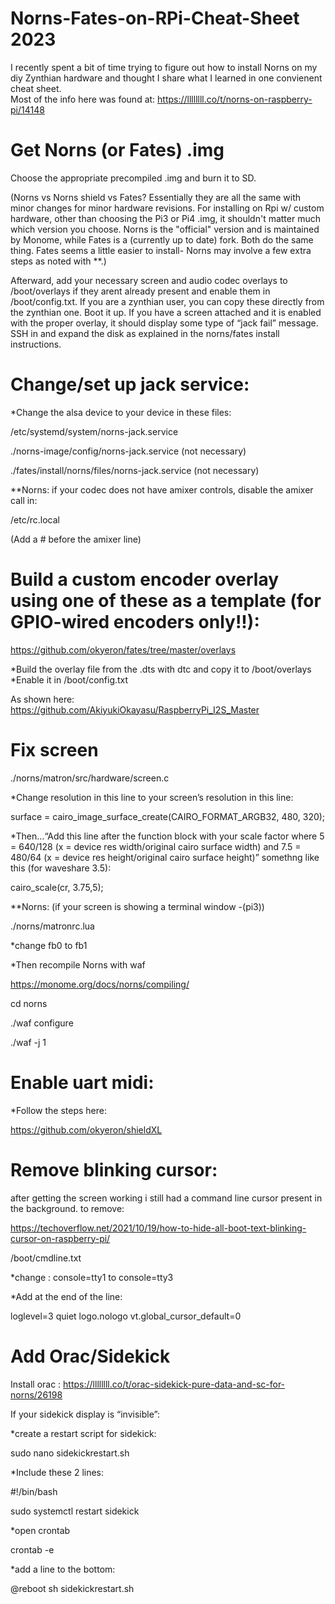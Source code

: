 # Norns-Fates-on-RPi-Cheat-Sheet  2023
I recently spent a bit of time trying to figure out how to install Norns on my diy Zynthian hardware and thought I share what I learned in one convienent cheat sheet.  
Most of the info here was found at:  https://llllllll.co/t/norns-on-raspberry-pi/14148

# Get Norns (or Fates) .img
Choose the appropriate precompiled .img and burn it  to SD.  

(Norns vs Norns shield vs Fates?  Essentially they are all the same with minor changes for minor hardware revisions.   For installing on Rpi w/ custom hardware, other than choosing the Pi3 or Pi4 .img, it shouldn't matter much which version you choose.  Norns is the "official" version and is maintained by Monome, while Fates is a (currently up to date) fork. Both do the same thing.  Fates seems a little easier to install- Norns may involve a few extra steps as noted with **.)

Afterward, add your necessary screen and audio codec overlays to /boot/overlays if they arent already present and enable them in /boot/config.txt.  If you are a zynthian user, you can copy these directly from the zynthian one.
Boot it up.   If you have a screen attached and it is enabled with the proper overlay, it should  display  some type of “jack fail” message.  SSH in and expand the disk as explained in the norns/fates install instructions.

# Change/set up jack service:
*Change the alsa device to your device in these files: 
 
 /etc/systemd/system/norns-jack.service
 
 ./norns-image/config/norns-jack.service    (not necessary)
 
./fates/install/norns/files/norns-jack.service   (not necessary)

**Norns: if your codec does not have amixer controls, disable the amixer call in:  
 
 /etc/rc.local

(Add a # before the amixer line)

# Build a custom encoder overlay using one of these as a template  (for GPIO-wired encoders only!!): 
https://github.com/okyeron/fates/tree/master/overlays

*Build the overlay file from the .dts  with dtc  and copy it to /boot/overlays
*Enable it in  /boot/config.txt

As shown here:  https://github.com/AkiyukiOkayasu/RaspberryPi_I2S_Master

# Fix screen 
./norns/matron/src/hardware/screen.c

*Change resolution in this line to your screen’s resolution in this line:

surface = cairo_image_surface_create(CAIRO_FORMAT_ARGB32, 480, 320);

*Then…“Add this line after the function block with your scale factor
where 5 = 640/128
(x = device res width/original cairo surface width)
and 7.5 = 480/64
(x = device res height/original cairo surface height)”
somethng like this (for waveshare 3.5):

cairo_scale(cr, 3.75,5);     


**Norns: (if your screen is showing a terminal window -(pi3))

./norns/matronrc.lua

*change fb0 to fb1 

*Then recompile Norns with waf
 
 https://monome.org/docs/norns/compiling/

cd norns

./waf configure

./waf -j 1

# Enable uart midi:
*Follow the steps here:

https://github.com/okyeron/shieldXL

# Remove blinking cursor:
after getting the screen working i still had a command line cursor present in the background. 
to remove:

https://techoverflow.net/2021/10/19/how-to-hide-all-boot-text-blinking-cursor-on-raspberry-pi/

 /boot/cmdline.txt
 
*change :  console=tty1 to console=tty3

*Add at the end of the line:  

loglevel=3 quiet logo.nologo vt.global_cursor_default=0

# Add Orac/Sidekick
Install orac :   https://llllllll.co/t/orac-sidekick-pure-data-and-sc-for-norns/26198

If your sidekick display is “invisible”:

*create a restart script  for sidekick:

sudo nano sidekickrestart.sh

*Include these 2 lines:

#!/bin/bash

sudo systemctl restart sidekick

*open crontab 

crontab -e  

*add a line to the bottom:

@reboot sh sidekickrestart.sh



